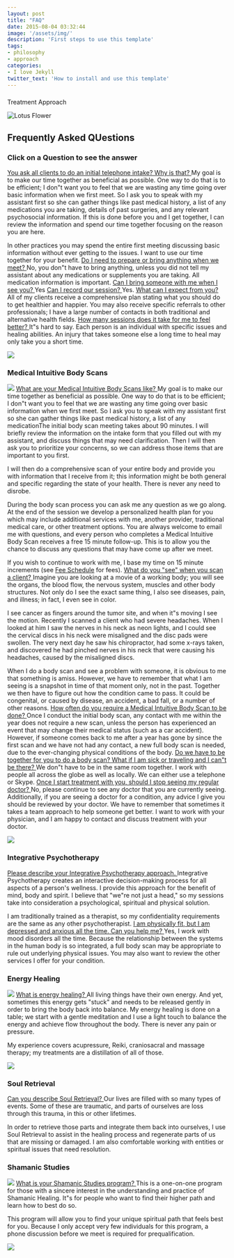 ```yaml
---
layout: post
title: "FAQ"
date: 2015-08-04 03:32:44
image: '/assets/img/'
description: 'First steps to use this template'
tags:
- philosophy
- approach
categories:
- I love Jekyll
twitter_text: 'How to install and use this template'
---
```



###
Treatment Approach

 ![Lotus Flower](img/lotus.jpg)

## Frequently Asked QUestions

### Click on a Question to see the answer
[
You ask all clients to do an initial telephone intake? Why is that?
](index.html#collapseOne)
My goal is to make our time together as beneficial as possible. One way to do that is to be efficient; I don"t want you to feel that we are wasting any time going over basic information when we first meet. So I ask you to speak with my assistant first so she can gather things like past medical history, a list of any medications you are taking, details of past surgeries, and any relevant psychosocial information. If this is done before you and I get together, I can review the information and spend our time together focusing on the reason you are here.

In other practices you may spend the entire first meeting discussing basic information without ever getting to the issues. I want to use our time together for your benefit.
[
Do I need to prepare or bring anything when we meet?
](index.html#collapseTwo)
No, you don"t have to bring anything, unless you did not tell my assistant about any medications or supplements you are taking. All medication information is important.
[
Can I bring someone with me when I see you?
](index.html#collapseThree)
Yes
[
Can I record our session?
](index.html#collapseFour)
Yes.
[
What can I expect from you?
](index.html#collapseFive)
All of my clients receive a comprehensive plan stating what you should do to get healthier and happier. You may also receive specific referrals to other professionals; I have a large number of contacts in both traditional and alternative health fields.
[
How many sessions does it take for me to feel better?
](index.html#collapseSix)
It"s hard to say. Each person is an individual with specific issues and healing abilities. An injury that takes someone else a long time to heal may only take you a short time.

![](img/singlewolf.png)
### Medical Intuitive Body Scans

![](img/jumbo1.png)
[
What are your Medical Intuitive Body Scans like?
](index.html#collapseSeven)
My goal is to make our time together as beneficial as possible. One way to do that is to be efficient; I don"t want you to feel that we are wasting any time going over basic information when we first meet. So I ask you to speak with my assistant first so she can gather things like past medical history, a list of any medicationThe initial body scan meeting takes about 90 minutes. I will briefly review the information on the intake form that you filled out with my assistant, and discuss things that may need clarification. Then I will then ask you to prioritize your concerns, so we can address those items that are important to you first.

I will then do a comprehensive scan of your entire body and provide you with information that I receive from it; this information might be both general and specific regarding the state of your health. There is never any need to disrobe.

During the body scan process you can ask me any question as we go along. At the end of the session we develop a personalized health plan for you which may include additional services with me, another provider, traditional medical care, or other treatment options. You are always welcome to email me with questions, and every person who completes a Medical Intuitive Body Scan receives a free 15 minute follow-up. This is to allow you the chance to discuss any questions that may have come up after we meet.

If you wish to continue to work with me, I base my time on 15 minute increments (see [Fee Schedule](index.html#fees) for fees).
[
What do you "see" when you scan a client?
](index.html#collapseEight)
Imagine you are looking at a movie of a working body; you will see the organs, the blood flow, the nervous system, muscles and other body structures. Not only do I see the exact same thing, I also see diseases, pain, and illness; in fact, I even see in color.

I see cancer as fingers around the tumor site, and when it"s moving I see the motion. Recently I scanned a client who had severe headaches. When I looked at him I saw the nerves in his neck as neon lights, and I could see the cervical discs in his neck were misaligned and the disc pads were swollen. The very next day he saw his chiropractor, had some x-rays taken, and discovered he had pinched nerves in his neck that were causing his headaches, caused by the misaligned discs.

When I do a body scan and see a problem with someone, it is obvious to me that something is amiss. However, we have to remember that what I am seeing is a snapshot in time of that moment only, not in the past. Together we then have to figure out how the condition came to pass. It could be congenital, or caused by disease, an accident, a bad fall, or a number of other reasons.
[
How often do you require a Medical Intuitive Body Scan to be done?
](index.html#collapseNine)
Once I conduct the initial body scan, any contact with me within the year does not require a new scan, unless the person has experienced an event that may change their medical status (such as a car accident). However, if someone comes back to me after a year has gone by since the first scan and we have not had any contact, a new full body scan is needed, due to the ever-changing physical conditions of the body.
[
Do we have to be together for you to do a body scan? What if I am sick or traveling and I can"t be there?
](index.html#collapseTen)
We don"t have to be in the same room together. I work with people all across the globe as well as locally. We can either use a telephone or Skype.
[
Once I start treatment with you, should I stop seeing my regular doctor?
](index.html#collapseEleven)
No, please continue to see any doctor that you are currently seeing. Additionally, if you are seeing a doctor for a condition, any advice I give you should be reviewed by your doctor. We have to remember that sometimes it takes a team approach to help someone get better. I want to work with your physician, and I am happy to contact and discuss treatment with your doctor.

![](img/jumbo2.png)
### Integrative Psychotherapy
[
Please describe your Integrative Psychotherapy approach.
](index.html#collapseFourteen)
Integrative Psychotherapy creates an interactive decision-making process for all aspects of a person's wellness. I provide this approach for the benefit of mind, body and spirit. I believe that "we"re not just a head," so my sessions take into consideration a psychological, spiritual and physical solution.

I am traditionally trained as a therapist, so my confidentiality requirements are the same as any other psychotherapist.
[
I am physically fit, but I am depressed and anxious all the time. Can you help me?
](index.html#collapseFifteen)
Yes, I work with mood disorders all the time. Because the relationship between the systems in the human body is so integrated, a full body scan may be appropriate to rule out underlying physical issues. You may also want to review the other services I offer for your condition.

### Energy Healing

![](img/jumbo1.png)
[
What is energy healing?
](index.html#collapseSixteen)
All living things have their own energy. And yet, sometimes this energy gets "stuck" and needs to be released gently in order to bring the body back into balance. My energy healing is done on a table; we start with a gentle meditation and I use a light touch to balance the energy and achieve flow throughout the body. There is never any pain or pressure.

My experience covers acupressure, Reiki, craniosacral and massage therapy; my treatments are a distillation of all of those.

![](img/jumbo2.png)
### Soul Retrieval

[
Can you describe Soul Retrieval?
](index.html#collapseSeventeen)
Our lives are filled with so many types of events. Some of these are traumatic, and parts of ourselves are loss through this trauma, in this or other lifetimes.

In order to retrieve those parts and integrate them back into ourselves, I use Soul Retrieval to assist in the healing process and regenerate parts of us that are missing or damaged. I am also comfortable working with entities or spiritual issues that need resolution.

### Shamanic Studies

![](img/jumbo1.png)
[
What is your Shamanic Studies program?
](index.html#collapseEighteen)
This is a one-on-one program for those with a sincere interest in the understanding and practice of Shamanic Healing. It"s for people who want to find their higher path and learn how to best do so.

This program will allow you to find your unique spiritual path that feels best for you. Because I only accept very few individuals for this program, a phone discussion before we meet is required for prequalification.

![](img/jumbo2.png)